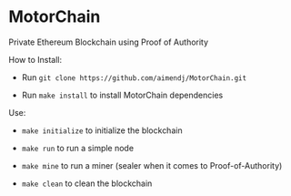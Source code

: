 # MotorChain
Private Ethereum Blockchain using Proof of Authority

How to Install:

* Run `git clone https://github.com/aimendj/MotorChain.git`

* Run `make install` to install MotorChain dependencies

Use: 

* `make initialize` to initialize the blockchain
  
* `make run` to run a simple node

* `make mine` to run a miner (sealer when it comes to Proof-of-Authority)
  
* `make clean` to clean the blockchain
